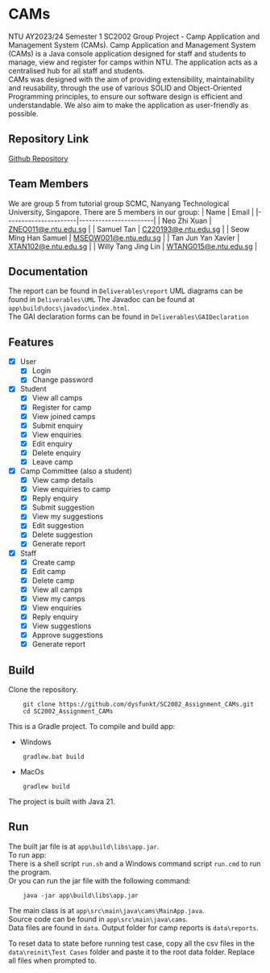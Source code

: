 # CAMs
NTU AY2023/24 Semester 1 SC2002 Group Project - Camp Application and Management System (CAMs).
Camp Application and Management System (CAMs) is a Java console application designed for staff and students to manage, view and register for camps within NTU. The application acts as a centralised hub for all staff and students.  
CAMs was designed with the aim of providing extensibility, maintainability and reusability, through the use of various SOLID and Object-Oriented Programming principles, to ensure our software design is efficient and understandable. We also aim to make the application as user-friendly as possible. 

## Repository Link
[Github Repository](https://github.com/dysfunkt/SC2002_Assignment_CAMs)

## Team Members
We are group 5 from tutorial group SCMC, Nanyang Technological University, Singapore. There are 5 members in our group: 
| Name                 | Email                 |
|----------------------|-----------------------|
| Neo Zhi Xuan         | ZNEO011@e.ntu.edu.sg  |
| Samuel Tan           | C220193@e.ntu.edu.sg  |
| Seow Ming Han Samuel | MSEOW001@e.ntu.edu.sg |
| Tan Jun Yan Xavier   | XTAN102@e.ntu.edu.sg  |
| Willy Tang Jing Lin  | WTANG015@e.ntu.edu.sg |

## Documentation
The report can be found in `Deliverables\report`
UML diagrams can be found in `Deliverables\UML`
The Javadoc can be found at `app\build\docs\javadoc\index.html`.  
The GAI declaration forms can be found in `Deliverables\GAIDeclaration`

## Features
- [x] User
  - [x] Login
  - [x] Change password
- [x] Student
  - [x] View all camps
  - [x] Register for camp
  - [x] View joined camps
  - [x] Submit enquiry
  - [x] View enquiries
  - [x] Edit enquiry
  - [x] Delete enquiry
  - [x] Leave camp
- [x] Camp Committee (also a student)
  - [x] View camp details
  - [x] View enquiries to camp
  - [x] Reply enquiry
  - [x] Submit suggestion
  - [x] View my suggestions
  - [x] Edit suggestion
  - [x] Delete suggestion
  - [x] Generate report
- [x] Staff 
  - [x] Create camp
  - [x] Edit camp
  - [x] Delete camp
  - [x] View all camps
  - [x] View my camps
  - [x] View enquiries
  - [x] Reply enquiry
  - [x] View suggestions
  - [x] Approve suggestions
  - [x] Generate report

## Build
Clone the repository.
```
    git clone https://github.com/dysfunkt/SC2002_Assignment_CAMs.git
    cd SC2002_Assignment_CAMs
```
This is a Gradle project.
To compile and build app:  
- Windows
```
    gradlew.bat build
```
- MacOs
```
    gradlew build    
```
The project is built with Java 21.

## Run
The built jar file is at `app\build\libs\app.jar`.  
To run app:  
There is a shell script `run.sh` and a Windows command script `run.cmd` to run the program.  
Or you can run the jar file with the following command:  
```
    java -jar app\build\libs\app.jar
```
The main class is at `app\src\main\java\cams\MainApp.java`.  
Source code can be found in `app\src\main\java\cams`.  
Data files are found in `data`.
Output folder for camp reports is `data\reports`.  
  
To reset data to state before running test case, copy all the csv files in the `data\reinit\Test Cases` folder and paste it to the root data folder.
Replace all files when prompted to.